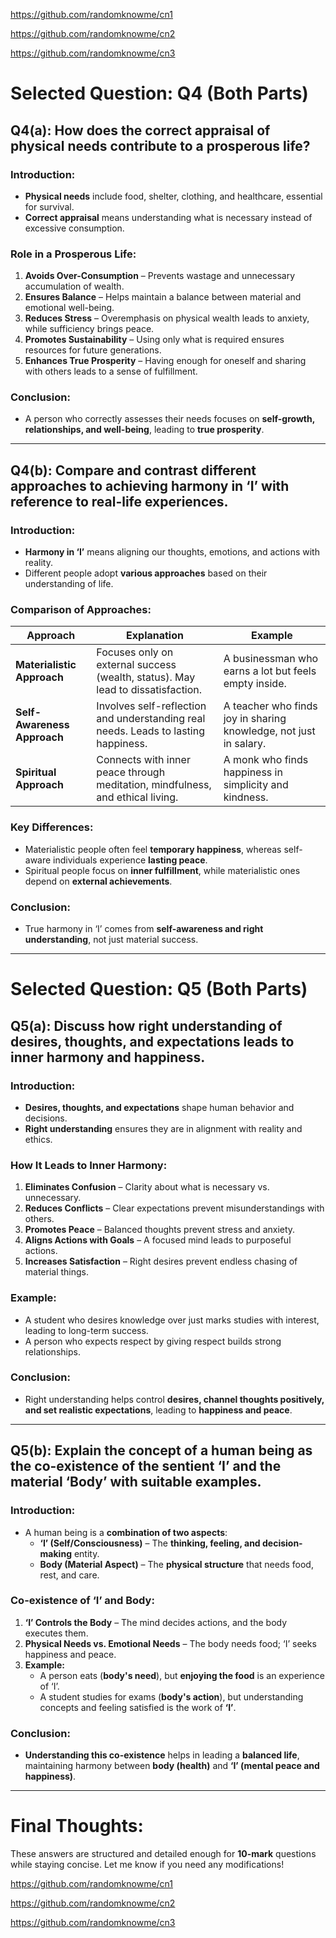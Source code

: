 https://github.com/randomknowme/cn1

https://github.com/randomknowme/cn2

https://github.com/randomknowme/cn3

# Selected Question: Q4 (Both Parts)

## Q4(a): How does the correct appraisal of physical needs contribute to a prosperous life?

### Introduction:
- **Physical needs** include food, shelter, clothing, and healthcare, essential for survival.
- **Correct appraisal** means understanding what is necessary instead of excessive consumption.

### Role in a Prosperous Life:
1. **Avoids Over-Consumption** – Prevents wastage and unnecessary accumulation of wealth.
2. **Ensures Balance** – Helps maintain a balance between material and emotional well-being.
3. **Reduces Stress** – Overemphasis on physical wealth leads to anxiety, while sufficiency brings peace.
4. **Promotes Sustainability** – Using only what is required ensures resources for future generations.
5. **Enhances True Prosperity** – Having enough for oneself and sharing with others leads to a sense of fulfillment.

### Conclusion:
- A person who correctly assesses their needs focuses on **self-growth, relationships, and well-being**, leading to **true prosperity**.

---

## Q4(b): Compare and contrast different approaches to achieving harmony in ‘I’ with reference to real-life experiences.

### Introduction:
- **Harmony in ‘I’** means aligning our thoughts, emotions, and actions with reality.
- Different people adopt **various approaches** based on their understanding of life.

### Comparison of Approaches:

| **Approach**              | **Explanation**                                        | **Example**                                           |
|---------------------------|--------------------------------------------------------|-------------------------------------------------------|
| **Materialistic Approach** | Focuses only on external success (wealth, status). May lead to dissatisfaction. | A businessman who earns a lot but feels empty inside. |
| **Self-Awareness Approach** | Involves self-reflection and understanding real needs. Leads to lasting happiness. | A teacher who finds joy in sharing knowledge, not just in salary. |
| **Spiritual Approach**    | Connects with inner peace through meditation, mindfulness, and ethical living. | A monk who finds happiness in simplicity and kindness. |

### Key Differences:
- Materialistic people often feel **temporary happiness**, whereas self-aware individuals experience **lasting peace**.
- Spiritual people focus on **inner fulfillment**, while materialistic ones depend on **external achievements**.

### Conclusion:
- True harmony in ‘I’ comes from **self-awareness and right understanding**, not just material success.

---

# Selected Question: Q5 (Both Parts)

## Q5(a): Discuss how right understanding of desires, thoughts, and expectations leads to inner harmony and happiness.

### Introduction:
- **Desires, thoughts, and expectations** shape human behavior and decisions.
- **Right understanding** ensures they are in alignment with reality and ethics.

### How It Leads to Inner Harmony:
1. **Eliminates Confusion** – Clarity about what is necessary vs. unnecessary.
2. **Reduces Conflicts** – Clear expectations prevent misunderstandings with others.
3. **Promotes Peace** – Balanced thoughts prevent stress and anxiety.
4. **Aligns Actions with Goals** – A focused mind leads to purposeful actions.
5. **Increases Satisfaction** – Right desires prevent endless chasing of material things.

### Example:
- A student who desires knowledge over just marks studies with interest, leading to long-term success.
- A person who expects respect by giving respect builds strong relationships.

### Conclusion:
- Right understanding helps control **desires, channel thoughts positively, and set realistic expectations**, leading to **happiness and peace**.

---

## Q5(b): Explain the concept of a human being as the co-existence of the sentient ‘I’ and the material ‘Body’ with suitable examples.

### Introduction:
- A human being is a **combination of two aspects**:  
  - **‘I’ (Self/Consciousness)** – The **thinking, feeling, and decision-making** entity.
  - **Body (Material Aspect)** – The **physical structure** that needs food, rest, and care.

### Co-existence of ‘I’ and Body:
1. **‘I’ Controls the Body** – The mind decides actions, and the body executes them.
2. **Physical Needs vs. Emotional Needs** – The body needs food; ‘I’ seeks happiness and peace.
3. **Example:**  
   - A person eats (**body's need**), but **enjoying the food** is an experience of ‘I’.
   - A student studies for exams (**body's action**), but understanding concepts and feeling satisfied is the work of **‘I’**.

### Conclusion:
- **Understanding this co-existence** helps in leading a **balanced life**, maintaining harmony between **body (health)** and **‘I’ (mental peace and happiness)**.

---

# Final Thoughts:
These answers are structured and detailed enough for **10-mark** questions while staying concise. Let me know if you need any modifications!



https://github.com/randomknowme/cn1

https://github.com/randomknowme/cn2

https://github.com/randomknowme/cn3

